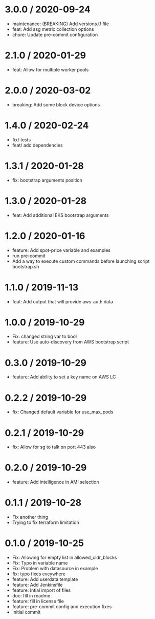
3.0.0 / 2020-09-24
==================

  * maintenance: (BREAKING) Add versions.tf file
  * feat: Add asg metric collection options
  * chore: Update pre-commit configuration

2.1.0 / 2020-01-29
==================

  * feat: Allow for multiple worker pools

2.0.0 / 2020-03-02
==================

  * breaking: Add some block device options

1.4.0 / 2020-02-24
==================

  * fix/ tests
  * feat/ add dependencies

1.3.1 / 2020-01-28
==================

  * fix: bootstrap arguments position

1.3.0 / 2020-01-28
==================

  * feat: Add additional EKS bootstrap arguments

1.2.0 / 2020-01-16
==================

  * feature: Add spot-price variable and examples
  * run pre-commit
  * Add a way to execute custom commands before launching script bootstrap.sh

1.1.0 / 2019-11-13
==================

  * feat: Add output that will provide aws-auth data

1.0.0 / 2019-10-29
==================

  * Fix: changed string var to bool
  * feature: Use auto-discovery from AWS bootstrap script

0.3.0 / 2019-10-29
==================

  * feature: Add ability to set a key name on AWS LC

0.2.2 / 2019-10-29
==================

  * fix: Changed default variable for use_max_pods

0.2.1 / 2019-10-29
==================

  * fix: Allow for sg to talk on port 443 also

0.2.0 / 2019-10-29
==================

  * feature: Add intelligence in AMI selection

0.1.1 / 2019-10-28
==================

  * Fix another thing
  * Trying to fix terraform limitation

0.1.0 / 2019-10-25
==================

  * Fix: Allowing for empty list in allowed_cidr_blocks
  * Fix: Typo in variable name
  * Fix: Problem with datasource in example
  * fix: typo fixes eveywhere
  * feature: Add userdata template
  * feature: Add Jenkinsfile
  * feature: Intial import of files
  * doc: fill in readme
  * feature: fill in license file
  * feature: pre-commit config and execution fixes
  * Initial commit
